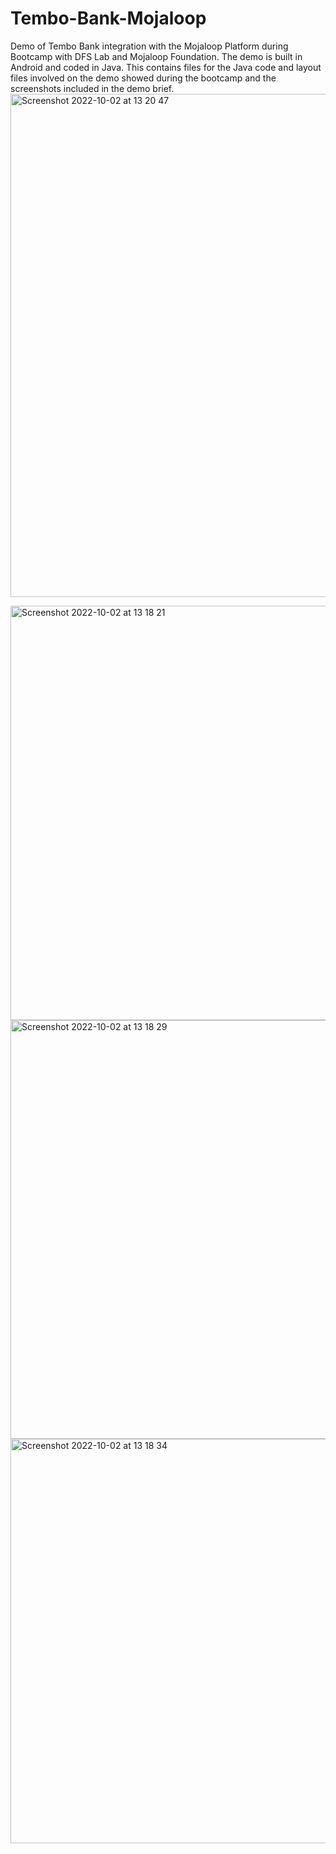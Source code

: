 # Tembo-Bank-Mojaloop
Demo of Tembo Bank integration with the Mojaloop Platform during Bootcamp with DFS Lab and Mojaloop Foundation. 
The demo is built in Android and coded in Java.
This contains files for the Java code and layout files involved on the demo showed during the bootcamp and the screenshots included in the demo brief.
<img width="805" alt="Screenshot 2022-10-02 at 13 20 47" src="https://user-images.githubusercontent.com/44136836/193449293-84b44459-8cec-4ace-b8ee-8e8f174e82c0.png">

<img width="663" alt="Screenshot 2022-10-02 at 13 18 21" src="https://user-images.githubusercontent.com/44136836/193449200-10d97edf-919f-49d3-aab2-8862603b1e42.png">
<img width="670" alt="Screenshot 2022-10-02 at 13 18 29" src="https://user-images.githubusercontent.com/44136836/193449210-369e9c51-8a84-4c4c-a579-f470a18fc352.png">
<img width="647" alt="Screenshot 2022-10-02 at 13 18 34" src="https://user-images.githubusercontent.com/44136836/193449216-70ce6fcb-a4e4-44e8-a5de-a43ec23324e5.png">
